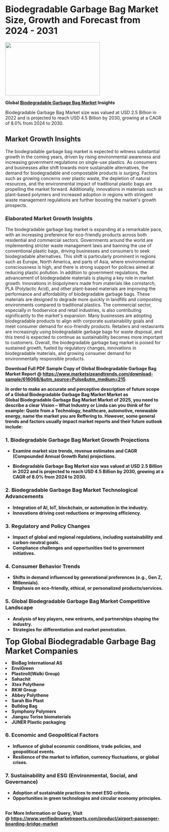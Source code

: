 <H1>Biodegradable Garbage Bag Market Size, Growth and Forecast from 2024 - 2031</H1><img class="aligncenter size-medium wp-image-584254" src="https://thirdeyenews.in/wp-content/uploads/2024/09/Global-Market-Research-300x168.jpeg" alt="" width="300" height="168" /><p><strong>Global&nbsp;<a href="https://www.marketsizeandtrends.com/download-sample/616068/&amp;utm_source=Pulse&amp;utm_medium=215">Biodegradable Garbage Bag Market</a> Insights</strong></p><p>Biodegradable Garbage Bag Market size was valued at USD 2.5 Billion in 2022 and is projected to reach USD 4.5 Billion by 2030, growing at a CAGR of 8.0% from 2024 to 2030.</p><p><h2>Market Growth Insights</h2> The biodegradable garbage bag market is expected to witness substantial growth in the coming years, driven by rising environmental awareness and increasing government regulations on single-use plastics. As consumers and businesses alike shift towards more sustainable alternatives, the demand for biodegradable and compostable products is surging. Factors such as growing concerns over plastic waste, the depletion of natural resources, and the environmental impact of traditional plastic bags are propelling the market forward. Additionally, innovations in materials such as plant-based polymers and increased adoption in regions with stringent waste management regulations are further boosting the market's growth prospects. <p><strong></strong></p> <h3>Elaborated Market Growth Insights</h3> The biodegradable garbage bag market is expanding at a remarkable pace, with an increasing preference for eco-friendly products across both residential and commercial sectors. Governments around the world are implementing stricter waste management laws and banning the use of conventional plastic bags, driving businesses and consumers to seek biodegradable alternatives. This shift is particularly prominent in regions such as Europe, North America, and parts of Asia, where environmental consciousness is high, and there is strong support for policies aimed at reducing plastic pollution. In addition to government regulations, the advancement of biodegradable materials is playing a key role in market growth. Innovations in biopolymers made from materials like cornstarch, PLA (Polylactic Acid), and other plant-based materials are improving the performance and affordability of biodegradable garbage bags. These materials are designed to degrade more quickly in landfills and composting environments compared to traditional plastics. The commercial sector, especially in foodservice and retail industries, is also contributing significantly to the market's expansion. Many businesses are adopting biodegradable products to align with corporate sustainability goals and meet consumer demand for eco-friendly products. Retailers and restaurants are increasingly using biodegradable garbage bags for waste disposal, and this trend is expected to continue as sustainability becomes more important to customers. Overall, the biodegradable garbage bag market is poised for sustained growth, fueled by regulatory changes, innovations in biodegradable materials, and growing consumer demand for environmentally responsible products. <p><strong></p><p><span class=""><strong>Download Full PDF Sample Copy of Global Biodegradable Garbage Bag Market Report</strong> @ <a href="https://www.marketsizeandtrends.com/download-sample/616068/&amp;utm_source=Pulse&amp;utm_medium=215" target="_blank">https://www.marketsizeandtrends.com/download-sample/616068/&amp;utm_source=Pulse&amp;utm_medium=215</a></span></p><p>In order to make an accurate and perceptive description of future scope of a Global&nbsp;Biodegradable Garbage Bag Market Market as Global&nbsp;Biodegradable Garbage Bag Market Market of 2025, you need to describe a clear Vision &ndash; What Industry or Linda can you think of for example: Quote from a Technology, healthcare, automotive, renewable energy, name the market you are Reffering to. However, some general trends and factors usually impact market reports and their future outlook include:</p><h3>1.&nbsp;<strong>Biodegradable Garbage Bag Market Growth Projections</strong></h3><ul><li>Examine market size trends, revenue estimates and CAGR (Compounded Annual Growth Rate) projections.</li><li><p>Biodegradable Garbage Bag Market size was valued at USD 2.5 Billion in 2022 and is projected to reach USD 4.5 Billion by 2030, growing at a CAGR of 8.0% from 2024 to 2030.</p></li></ul><h3>2.&nbsp;<strong>Biodegradable Garbage Bag Market Technological Advancements</strong></h3><ul><li>Integration of AI, IoT, blockchain, or automation in the industry.</li><li>Innovations driving cost reductions or improving efficiency.</li></ul><h3>3.&nbsp;<strong>Regulatory and Policy Changes</strong></h3><ul><li>Impact of global and regional regulations, including sustainability and carbon-neutral goals.</li><li>Compliance challenges and opportunities tied to government initiatives.</li></ul><h3>4.&nbsp;<strong>Consumer Behavior Trends</strong></h3><ul><li>Shifts in demand influenced by generational preferences (e.g., Gen Z, Millennials).</li><li>Emphasis on eco-friendly, ethical, or personalized products/services.</li></ul><h3>5.&nbsp;<strong>Global Biodegradable Garbage Bag Market Competitive Landscape</strong></h3><ul><li>Analysis of key players, new entrants, and partnerships shaping the industry.</li><li>Strategies for differentiation and market penetration.</li></ul><p data-pm-slice="1 1 []"><span style="color: inherit; font-family: inherit; font-size: 25px;">Top Global Biodegradable Garbage Bag Market Companies</span></p><div class="" data-test-id=""><p><li>BioBag International AS</li><li> EnviGreen</li><li> Plastiroll(Walki Group)</li><li> Sahachit</li><li> Xtex Polythene</li><li> RKW Group</li><li> Abbey Polythene</li><li> Sarah Bio Plast</li><li> Bulldog Bag</li><li> Symphony Polymers</li><li> Jiangsu Torise biomaterials</li><li> JUNER Plastic packaging</li></p></div><h3>6.&nbsp;<strong>Economic and Geopolitical Factors</strong></h3><ul><li>Influence of global economic conditions, trade policies, and geopolitical events.</li><li>Resilience of the market to inflation, currency fluctuations, or global crises.</li></ul><h3>7.&nbsp;<strong>Sustainability and ESG (Environmental, Social, and Governance)</strong></h3><ul><li>Adoption of sustainable practices to meet ESG criteria.</li><li>Opportunities in green technologies and circular economy principles.</li></ul><h2><strong style="font-size: 14px;">For More Information or Query, Visit @&nbsp;</strong><a style="background-color: #ffffff; font-size: 14px;" href="https://www.marketsizeandtrends.com/report/biodegradable-garbage-bag-market/" target="_blank">https://www.verifiedmarketreports.com/product/airport-passenger-boarding-bridge-market</a></h2>
